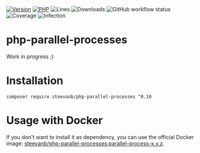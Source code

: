 [![Version](https://img.shields.io/badge/version-0.10.0-blueviolet.svg)](https://github.com/steevanb/php-parallel-processes/tree/0.10.0)
[![PHP](https://img.shields.io/badge/php-^8.1-blue.svg)](https://php.net)
![Lines](https://img.shields.io/badge/code%20lines-5,648-blue.svg)
![Downloads](https://poser.pugx.org/steevanb/php-parallel-processes/downloads)
![GitHub workflow status](https://img.shields.io/github/actions/workflow/status/steevanb/php-parallel-processes/ci.yml?branch=master)
![Coverage](https://img.shields.io/badge/coverage-53%25-success.svg)
![Infection](https://img.shields.io/badge/infection-87%25-success.svg)

# php-parallel-processes

Work in progress ;)

# Installation

```
composer require steevanb/php-parallel-processes ^0.10
```

# Usage with Docker

If you don't want to install it as dependency, you can use the official Docker image: 
[steevanb/php-parallel-processes:parallel-process-x.y.z](https://hub.docker.com/r/steevanb/php-parallel-processes/tags?page=1&name=parallel-process).
